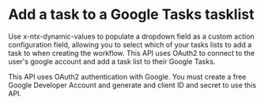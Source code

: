 # Add a task to a Google Tasks tasklist
Use x-ntx-dynamic-values to populate a dropdown field as a custom action configuration field, allowing you to select which of your tasks lists to add a task to when creating the workflow. This API uses OAuth2 to connect to the user's google account and add a task list to their Google Tasks.

This API uses OAuth2 authentication with Google. You must create a free Google Developer Account and generate and client ID and secret to use this API.
